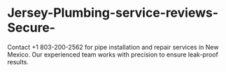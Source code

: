# Jersey-Plumbing-service-reviews-Secure-
Contact +1 803-200-2562 for pipe installation and repair services in New Mexico. Our experienced team works with precision to ensure leak-proof results.
